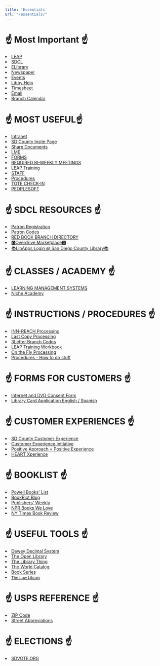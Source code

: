 ```yaml
---
title: 'Essentials'
url: "/essentials/"
---
```


#                 ☝️ Most Important ☝️

<li><a href="http://leap.sdcl.org/leapwebapp/login" target="_blank">LEAP</a></li>
<li><a href="http://sdcl.org/" target="_blank">SDCL</a></li>
<li><a href="https://www.sdcl.org/elibrary/" target="_blank">ELibrary</a></li>
<li><a href="https://www.sdcl.org/resources/magazines-newspapers/" target="_blank">Newspaper</a></li>
<li><a href="https://sdcl.bibliocommons.com/v2/events/" target="_blank">Events</a></li>
<li><a href="https://help.libbyapp.com/en-us/index.htm" target="_blank">Libby Help</a></li>
<li><a href="https://cosdremote.sandiegocounty.gov/?ID=5c0eda70-7bd3-4544-c5e9-54ef5484db9a#/login" target="_blank">Timesheet</a></li>
<li><a href="https://login.microsoftonline.com/common/oauth2/authorize?client_id=00000002-0000-0ff1-ce00-000000000000&redirect_uri=https%3a%2f%2foutlook.office365.com%2fowa%2f&resource=00000002-0000-0ff1-ce00-000000000000&response_mode=form_post&response_type=code+id_token&scope=openid&msafed=1&msaredir=1&client-request-id=0e492742-c2bd-8ed0-9837-79d5de80fcfa&protectedtoken=true&claims=%7b%22id_token%22%3a%7b%22xms_cc%22%3a%7b%22values%22%3a%5b%22CP1%22%5d%7d%7d%7d&nonce=638064736593742166.54fd9d96-576a-427a-a0e6-dbe8d6bf4f8b&state=DctBC4IwGIBhrf_SbTnn9m07SAchJDTCgsLbPjchaSgqRv--HZ739sZRFO2DXRDTkEhCpihwmYHQmeQsBTgK3lttNRAhwRDOpCGGOiAWnbKAPe8VxuG9JePXJKdlNavL08Ps7Ht23foYc1M2tCtrqH56s69mQabnymvf-s_QPmp2vYsBGd3weZ6w0BP6y-YK9Qc&sso_reload=true" target="_blank">Email </a></li>
<li><a href="https://www.canva.com/design/DAFmlLAq9zw/Z5TmbzAECWHdILhN31-t4g/view?utm_content=DAFmlLAq9zw&utm_campaign=designshare&utm_medium=link&utm_source=editor" target="_blank">Branch Calendar</a></li>


#  ☝️ MOST USEFUL☝️

<li><a href="https://sdcountycagov.sharepoint.com/sites/SDCL/SitePages/Home.aspx/" target="_blank">Intranet</a><br />
<li><a href="https://sdcountycagov.sharepoint.com/sites/InSite/Pages/default.aspx" target="_blank">SD County Insite Page</a><br />
<li><a href="https://sdcountycagov.sharepoint.com/sites/SDCL/BranchSites/SM/Page%20Library/Shared%20Documents.aspx" target="_blank">Share Documents</a><br />
<li><a href="https://sdcountycagov.sharepoint.com/sites/SDCL/Programming/SitePages/Home.aspx" target="_blank">LME</a><br />
<li><a href="https://sdcountycagov.sharepoint.com/sites/SDCL/SitePages/Forms.aspx" target="_blank">FORMS</a><br />
<li><a href="https://sdcountycagov.sharepoint.com/sites/SDCL/SitePages/Bi-Weekly%20Department%20Updates.aspx" target="_blank">REQUIRED BI-WEEKLY MEETINGS</a><br />
<li><a href="https://sdcountycagov.sharepoint.com/sites/SDCL/ILSInfo/SitePages/Training%20Resources.aspx" target="_blank">LEAP Training</a><br />
<li><a href="https://sdcountycagov.sharepoint.com/sites/SDCL/SitePages/Staff.aspx" target="_blank">STAFF</a><br />
<li><a href="https://sdcountycagov.sharepoint.com/sites/SDCL/Procedures/SitePages/Home.aspx" target="_blank">Procedures</a><br />
<li><a href="https://sdcltcs.sdcounty.ca.gov/totecheckin.xhtml" target="_blank">TOTE CHECK-IN</a><br />
<li><a href="https://cosdremote.sandiegocounty.gov/?ID=5c0eda70-7bd3-4544-c5e9-54ef5484db9a#/apps" target="_blank">PEOPLESOFT</a><br />

#  ☝️ SDCL RESOURCES ☝️

<li><a href="https://sdcountycagov.sharepoint.com/sites/SDCL/ILSInfo/Shared%20Documents/Patron%20Registration.pdf#search=Patron" target="_blank">Patron Registration</a><br />
<li><a href="https://sdcountycagov.sharepoint.com/sites/SDCL/ILSInfo/Shared%20Documents/Patron%20Codes.pdf#search=Patron" target="_blank">Patron Codes</a><br />
<li><a href="https://sdcountycagov.sharepoint.com/sites/SDCL/BranchSites/SM/Shared%20Documents/Red%20Book%20-%20Branch%20Directory%20Listing/SDCL_Telephone%20Roster%20-%20April%20%202024.pdf" target="_blank">RED BOOK BRANCH DIRECTORY</a><br />
<li><a href="https://marketplace.overdrive.com/Account/Login" target="_blank">🅾️Overdrive Marketplace🅾️</a><br />	
<li><a href="https://sdcl.libapps.com/libapps/login.php" target="_blank">📚LibApps Login @ San Diego County Library📚</a><br />

#  ☝️ CLASSES / ACADEMY ☝️

<li><a href="https://cosdlms.sumtotal.host/rcore/c/dash/home/Learner?isDeepLink=1" target="_blank">LEARNING MANAGEMENT SYSTEMS</a><br />
<li><a href="https://my.nicheacademy.com/sandiego-staff/course/42197/lesson/134893" target="_blank">Niche Academy</a><br />

#  ☝️ INSTRUCTIONS / PROCEDURES ☝️

<li><a href="https://sdcountycagov.sharepoint.com/sites/SDCL/Procedures/Shared%20Documents/INN-Reach%20Processing.pdf" target="_blank">INN-REACH Processing</a><br />
<li><a href="https://sdcountycagov.sharepoint.com/sites/SDCL/Procedures/Shared%20Documents/Last%20Copy%20in%20System.pdf" target="_blank">Last Copy Processing</a><br />
<li><a href="https://sdcountycagov.sharepoint.com/sites/SDCL/ILSInfo/Shared%20Documents/3%20Letter%20Branch%20Codes.pdf" target="_blank">3Letter Branch Codes</a><br />
<li><a href="https://sdcountycagov.sharepoint.com/sites/SDCL/ILSInfo/Shared%20Documents/Leap%20Scenario%20Workbook.pdf" target="_blank">LEAP Training Workbook</a><br />
<li><a href="https://sdcountycagov.sharepoint.com/sites/SDCL/ILSInfo/Shared%20Documents/LEAP%20Adding%20On%20the%20Fly%20Records.pdf" target="_blank">On the Fly Processing</a><br />
<li><a href="https://sdcountycagov.sharepoint.com/sites/SDCL/Procedures/SitePages/Home.aspx?CT=1725913895473&OR=OWA-NT-Mail&CID=cd345f21-b601-2eee-dbda-1353cdbaa5a0" target="_blank">Procedures - How to do stuff</a><br />

#  ☝️ FORMS FOR CUSTOMERS ☝️

<li><a href="https://sdcountycagov.sharepoint.com/sites/SDCL/Shared%20Documents/Internet%20and%20DVD%20Parental%20Consent%20-%20English%20and%20Spanish.pdf" target="_blank">Internet and DVD Consent Form</a><br />
<li><a href="https://sdcountycagov.sharepoint.com/sites/SDCL/Shared%20Documents/Library%20Card%20Application%20-%20English%20and%20Spanish.pdf" target="_blank">Library Card Application English / Spanish</a><br />

# ☝️ CUSTOMER EXPERIENCES ☝️

<li><a href="https://sdcountycagov.sharepoint.com/sites/InSite/fg3/dhr/Pages/DHR%20Programs/Customer-Service-Program.aspx " target="_blank">SD County Customer Experience</a><br />
<li><a href="https://sdcountycagov.sharepoint.com/sites/InSite/fg3/dhr/DHR%20Documents/CEI/Customer%20Experience%20Initiative_Full%20Sheet%20FINAL.pdf" target="_blank">Customer Experience Initiative</a><br />	
<li><a href="https://sdcountycagov.sharepoint.com/sites/InSite/fg3/dhr/DHR%20Documents/C3_AmbassadorJourney_10_16_2014.pdf
" target="_blank">Positive Approach = Positive Experience</a><br />
<li><a href="https://sdcountycagov.sharepoint.com/sites/SDCL/BranchSites/SM/Shared%20Documents/Customer%20Service/heat%20with%20heart.pdf" target="_blank">HEART Xperience</a></li>	

# ☝️ BOOKLIST ☝️

<li><a href="https://www.powells.com/staff-picks" target="_blank">Powell Books' List</a><br />
<li><a href="https://bookriot.com/" target="_blank">BookRiot Blog</a><br />
<li><a href="https://www.publishersweekly.com/pw/nielsen/index.html/" target="_blank">Publishers' Weekly</a><br />
<li><a href="https://apps.npr.org/best-books/#view=covers&year=2023" target="_blank">NPR Books We Love</a><br />
<li><a href="https://www.nytimes.com/section/books/review" target="_blank">NY Times Book Review</a><br />

# ☝️ USEFUL TOOLS ☝️

<li><a href="https://www.librarything.com/mds/" target="_blank">Dewey Decimal System</a><br />
<li><a href="https://openlibrary.org/" target="_blank">The Open Library</a><br />
<li><a href="https://www.librarything.com/" target="_blank">The Library Thing</a><br />
<li><a href="https://search.worldcat.org/" target="_blank">The World Catalog</a><br />
<li><a href="https://www.bookseriesinorder.com/" target="_blank">Book Series</a><br />
<font face="Verdana, sans-serif" size="2">
<li><a href="https://sandiegolawlibrary.org/" target="_blank">The Law Library</a><br />
</font></p>

# ☝️ USPS REFERENCE ☝️

<li><a href="http://zip4.usps.com/zip4/welcome.jsp" target="_blank">ZIP Code</a><br />
<li><a href="https://pe.usps.com/text/pub28/28apc_002.htm" target="_blank">Street Abbreviations</a><br />

# ☝️ ELECTIONS ☝️

<li><a href="https://www.sdvote.com/content/rov/en/elections/election_information.html" target="_blank">SDVOTE.ORG</a><br />


